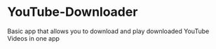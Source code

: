 # YouTube-Downloader
Basic app that allows you to download and play downloaded YouTube Videos in one app
